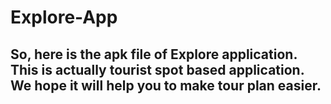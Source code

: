 # Explore-App

## So, here is the apk file of Explore application. This is actually tourist spot based application. We hope it will help you to make tour plan easier.

